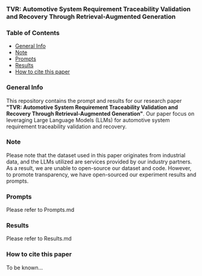 ### TVR: Automotive System Requirement Traceability Validation and Recovery Through Retrieval-Augmented Generation

### Table of Contents

- [General Info](#general-info)
- [Note](#note)
- [Prompts](#prompts)
- [Results](#results)
- [How to cite this paper](#how-to-cite-this-paper)




### General Info

This repository contains the prompt and results for our research paper **"TVR: Automotive System Requirement Traceability Validation and Recovery Through Retrieval-Augmented Generation"**. Our paper focus on leveraging Large Language Models (LLMs) for automotive system requirement traceability validation and recovery.

### Note

Please note that the dataset used in this paper originates from industrial data, and the LLMs utilized are services provided by our industry partners. As a result, we are unable to open-source our dataset and code. However, to promote transparency, we have open-sourced our experiment results and prompts.

### Prompts
Please refer to Prompts.md

### Results

Please refer to Results.md

### How to cite this paper

To be known...

